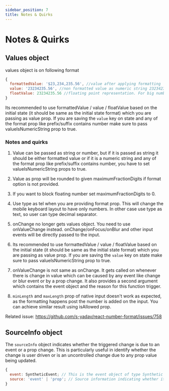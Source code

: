 ```yaml
---
sidebar_position: 7
title: Notes & Quirks
---
```


# Notes & Quirks

## Values object

values object is on following format

```js
{
  formattedValue: '$23,234,235.56', //value after applying formatting
  value: '23234235.56', //non formatted value as numeric string 23234235.56, if you are setting this value to state make sure to pass valueIsNumericString prop to true
  floatValue: 23234235.56 //floating point representation. For big numbers it can have exponential syntax
}
```

Its recommended to use formattedValue / value / floatValue based on the initial state (it should be same as the initial state format) which you are passing as value prop. If you are saving the `value` key on state and any of the format prop like prefix/suffix contains number make sure to pass valueIsNumericString prop to true.

### Notes and quirks

1. Value can be passed as string or number, but if it is passed as string it should be either formatted value or if it is a numeric string and any of the format prop like prefix/suffix contains number, you have to set valueIsNumericString props to true.

2. Value as prop will be rounded to given maximumFractionDigits if format option is not provided.

3. If you want to block floating number set maximumFractionDigits to 0.

4. Use type as tel when you are providing format prop. This will change the mobile keyboard layout to have only numbers. In other case use type as text, so user can type decimal separator.

5. onChange no longer gets values object. You need to use onValueChange instead. onChange/onFocus/onBlur and other input events will be directly passed to the input.

6. Its recommended to use formattedValue / value / floatValue based on the initial state (it should be same as the initial state format) which you are passing as value prop. If you are saving the `value` key on state make sure to pass valueIsNumericString prop to true.

7. onValueChange is not same as onChange. It gets called on whenever there is change in value which can be caused by any event like change or blur event or by a prop change. It also provides a second argument which contains the event object and the reason for this function trigger.

8. `minLength` and `maxLength` prop of native input doesn't work as expected, as the formatting happens post the number is added on the input. You can achieve similar result using isAllowed prop.

Related issue: https://github.com/s-yadav/react-number-format/issues/758

## SourceInfo object

The `sourceInfo` object indicates whether the triggered change is due to an event or a prop change. This is particularly useful in identify whether the change is user driven or is an uncontrolled change due to any prop value being updated.

```js
{
  event: SyntheticEvent; // This is the event object of type Synthetic Event
  source: 'event' | 'prop'; // Source information indicating whether it is due to an event or a prop change
}
```
